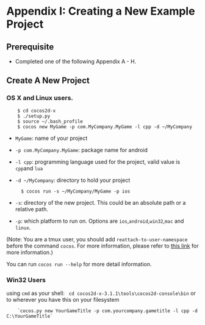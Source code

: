 # Appendix I: Creating a New Example Project

## Prerequisite 
* Completed one of the following Appendix A - H.

## Create A New Project
	
### OS X and Linux users.

		$ cd cocos2d-x
		$ ./setup.py
		$ source ~/.bash_profile 
		$ cocos new MyGame -p com.MyCompany.MyGame -l cpp -d ~/MyCompany

* `MyGame`: name of your project 
* `-p com.MyCompany.MyGame`: package name for android
* `-l cpp`: programming language used for the project, valid value is `cpp`and `lua`
* `-d ~/MyCompany`: directory to hold your project

		$ cocos run -s ~/MyCompany/MyGame -p ios
    
* `-s`: directory of the new project. This could be an absolute path or a relative path.
* `-p`: which platform to run on. Options are `ios`,`android`,`win32`,`mac` and `linux`.

(Note: You are a tmux user, you should add `reattach-to-user-namespace` before the command `cocos`. For more information, please refer to [this link](https://github.com/phonegap/ios-sim) for more information.)

You can run `cocos run --help` for more detail information.

### Win32 Users
using `cmd` as your shell: ` cd cocos2d-x-3.1.1\tools\cocos2d-console\bin` or to wherever you have this on your filesystem

		`cocos.py new YourGameTitle -p com.yourcompany.gametitle -l cpp -d C:\YourGameTitle`

